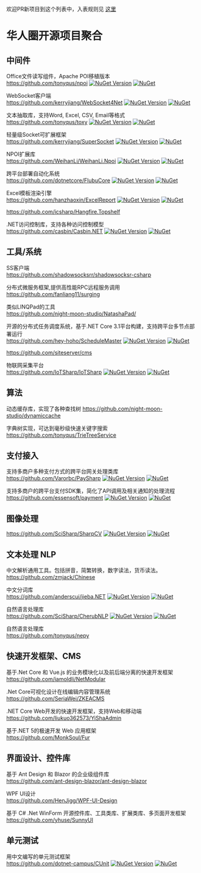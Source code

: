 欢迎PR新项目到这个列表中，入表规则见 [这里](https://github.com/dotnet-cn/awesome-dotnet-cn/wiki/%E5%8A%A0%E5%85%A5%E5%88%97%E8%A1%A8%E8%A7%84%E5%88%99)

# 华人圈开源项目聚合


## 中间件
Office文件读写组件，Apache POI移植版本  
https://github.com/tonyqus/npoi [![NuGet Version](https://img.shields.io/nuget/v/NPOI.svg?style=flat)](https://www.nuget.org/packages/NPOI/) [![NuGet](https://img.shields.io/nuget/dt/NPOI.svg)](https://www.nuget.org/packages/NPOI) 

WebSocket客户端  
https://github.com/kerryjiang/WebSocket4Net [![NuGet Version](https://img.shields.io/nuget/v/WebSocket4Net.svg?style=flat)](https://www.nuget.org/packages/WebSocket4Net/) [![NuGet](https://img.shields.io/nuget/dt/WebSocket4Net.svg)](https://www.nuget.org/packages/WebSocket4Net) 

文本抽取库，支持Word, Excel, CSV, Email等格式  
https://github.com/tonyqus/toxy [![NuGet Version](https://img.shields.io/nuget/v/Toxy.svg?style=flat)](https://www.nuget.org/packages/Toxy/) [![NuGet](https://img.shields.io/nuget/dt/Toxy.svg)](https://www.nuget.org/packages/Toxy) 

轻量级Socket可扩展框架  
https://github.com/kerryjiang/SuperSocket [![NuGet Version](https://img.shields.io/nuget/v/SuperSocket.svg?style=flat)](https://www.nuget.org/packages/SuperSocket/) [![NuGet](https://img.shields.io/nuget/dt/SuperSocket.svg)](https://www.nuget.org/packages/SuperSocket) 

NPOI扩展库  
https://github.com/WeihanLi/WeihanLi.Npoi [![NuGet Version](https://img.shields.io/nuget/v/WeihanLi.Npoi.svg?style=flat)](https://www.nuget.org/packages/WeihanLi.Npoi/) [![NuGet](https://img.shields.io/nuget/dt/WeihanLi.Npoi.svg)](https://www.nuget.org/packages/WeihanLi.Npoi) 

跨平台部署自动化系统  
https://github.com/dotnetcore/FlubuCore  [![NuGet Version](https://img.shields.io/nuget/v/FlubuCore.svg?style=flat)](https://www.nuget.org/packages/FlubuCore/) [![NuGet](https://img.shields.io/nuget/dt/FlubuCore)](https://www.nuget.org/packages/FlubuCore) 

Excel模板渲染引擎  
https://github.com/hanzhaoxin/ExcelReport  [![NuGet Version](https://img.shields.io/nuget/v/ExcelReport.svg?style=flat)](https://www.nuget.org/packages/ExcelReport/) [![NuGet](https://img.shields.io/nuget/dt/ExcelReport)](https://www.nuget.org/packages/ExcelReport) 

https://github.com/icsharp/Hangfire.Topshelf

.NET访问控制库，支持各种访问控制模型   
https://github.com/casbin/Casbin.NET [![NuGet Version](https://img.shields.io/nuget/v/Casbin.NET.svg?style=flat)](https://www.nuget.org/packages/Casbin.NET/) [![NuGet](https://img.shields.io/nuget/dt/Casbin.NET)](https://www.nuget.org/packages/Casbin.NET) 

## 工具/系统
SS客户端  
https://github.com/shadowsocksrr/shadowsocksr-csharp

分布式微服务框架,提供高性能RPC远程服务调用  
https://github.com/fanliang11/surging

类似LINQPad的工具  
https://github.com/night-moon-studio/NatashaPad/ 

开源的分布式任务调度系统，基于.NET Core 3.1平台构建，支持跨平台多节点部署运行  
https://github.com/hey-hoho/ScheduleMaster [![NuGet Version](https://img.shields.io/nuget/v/ScheduleMaster.svg?style=flat)](https://www.nuget.org/packages/ScheduleMaster/) [![NuGet](https://img.shields.io/nuget/dt/ScheduleMaster)](https://www.nuget.org/packages/ScheduleMaster)

https://github.com/siteserver/cms

物联网采集平台  
https://github.com/IoTSharp/IoTSharp [![NuGet Version](https://img.shields.io/nuget/v/IoTSharp.X509Extensions.svg?style=flat)](https://www.nuget.org/packages/IoTSharp.X509Extensions/) [![NuGet](https://img.shields.io/nuget/dt/IoTSharp.X509Extensions)](https://www.nuget.org/packages/IoTSharp.X509Extensions) 

## 算法
动态缓存库，实现了各种查找树
https://github.com/night-moon-studio/dynamiccache

字典树实现，可达到毫秒级快速关键字搜索
https://github.com/tonyqus/TrieTreeService

## 支付接入
支持多商户多种支付方式的跨平台网关处理类库  
https://github.com/Varorbc/PaySharp [![NuGet Version](https://img.shields.io/nuget/v/PaySharp.Core.svg?style=flat)](https://www.nuget.org/packages/PaySharp.Core/) [![NuGet](https://img.shields.io/nuget/dt/PaySharp.Core)](https://www.nuget.org/packages/PaySharp.Core) 

支持多商户的跨平台支付SDK集，简化了API调用及相关通知的处理流程  
https://github.com/essensoft/payment [![NuGet Version](https://img.shields.io/nuget/v/Essensoft.AspNetCore.Payment.Security.svg?style=flat)](https://www.nuget.org/packages/Essensoft.AspNetCore.Payment.Security/) [![NuGet](https://img.shields.io/nuget/dt/Essensoft.AspNetCore.Payment.Security)](https://www.nuget.org/packages/Essensoft.AspNetCore.Payment.Security) 

## 图像处理
https://github.com/SciSharp/SharpCV [![NuGet Version](https://img.shields.io/nuget/v/SharpCV.svg?style=flat)](https://www.nuget.org/packages/SharpCV/) [![NuGet](https://img.shields.io/nuget/dt/SharpCV)](https://www.nuget.org/packages/SharpCV) 

## 文本处理 NLP
中文解析通用工具。包括拼音，简繁转换，数字读法，货币读法。  
https://github.com/zmjack/Chinese

中文分词库  
https://github.com/anderscui/jieba.NET [![NuGet Version](https://img.shields.io/nuget/v/jieba.NET.svg?style=flat)](https://www.nuget.org/packages/jieba.NET/) [![NuGet](https://img.shields.io/nuget/dt/jieba.NET)](https://www.nuget.org/packages/jieba.NET) 

自然语言处理库  
https://github.com/SciSharp/CherubNLP [![NuGet Version](https://img.shields.io/nuget/v/CherubNLP.svg?style=flat)](https://www.nuget.org/packages/CherubNLP/) [![NuGet](https://img.shields.io/nuget/dt/CherubNLP)](https://www.nuget.org/packages/CherubNLP) 

自然语言处理库  
https://github.com/tonyqus/nepy

## 快速开发框架、CMS
基于.Net Core 和 Vue.js 的业务模块化以及前后端分离的快速开发框架  
https://github.com/iamoldli/NetModular

 .Net Core可视化设计在线编辑内容管理系统  
https://github.com/SeriaWei/ZKEACMS

.NET Core Web开发的快速开发框架，支持Web和移动端
https://github.com/liukuo362573/YiShaAdmin

基于.NET 5的极速开发 Web 应用框架  
https://github.com/MonkSoul/Fur

## 界面设计、控件库
基于 Ant Design 和 Blazor 的企业级组件库  
https://github.com/ant-design-blazor/ant-design-blazor

WPF UI设计  
https://github.com/HenJigg/WPF-UI-Design

基于 C# .Net WinForm 开源控件库、工具类库、扩展类库、多页面开发框架  
https://github.com/yhuse/SunnyUI

## 单元测试

用中文编写的单元测试框架  
https://github.com/dotnet-campus/CUnit [![NuGet Version](https://img.shields.io/nuget/v/MSTestEnhancer.svg?style=flat)](https://www.nuget.org/packages/MSTestEnhancer/) [![NuGet](https://img.shields.io/nuget/dt/MSTestEnhancer)](https://www.nuget.org/packages/MSTestEnhancer)
